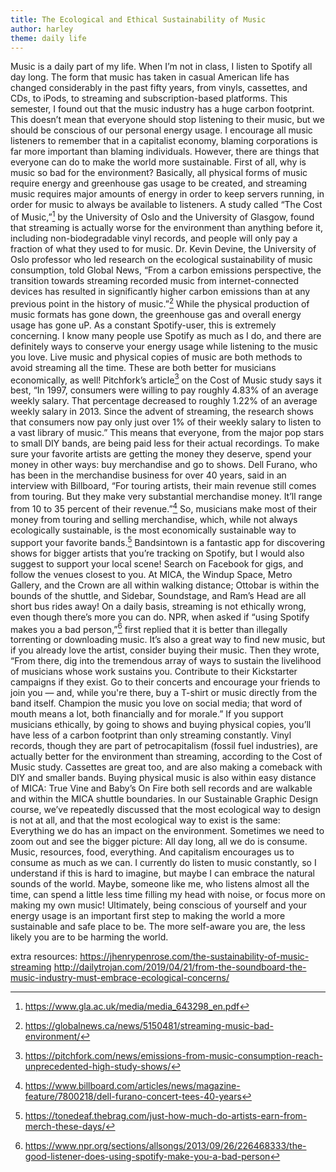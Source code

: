 ```yaml
---
title: The Ecological and Ethical Sustainability of Music
author: harley
theme: daily life
---
```


Music is a daily part of my life. When I’m not in class, I listen to Spotify all day long. The form that music has taken in casual American life has changed considerably in the past fifty years, from vinyls, cassettes, and CDs, to iPods, to streaming and subscription-based platforms. This semester, I found out that the music industry has a huge carbon footprint. This doesn’t mean that everyone should stop listening to their music, but we should be conscious of our personal energy usage. I encourage all music listeners to remember that in a capitalist economy, blaming corporations is far more important than blaming individuals. However, there are things that everyone can do to make the world more sustainable. 
First of all, why is music so bad for the environment? Basically, all physical forms of music require energy and greenhouse gas usage to be created, and streaming music requires major amounts of energy in order to keep servers running, in order for music to always be available to listeners. A study called “The Cost of Music,”[^1] by the University of Oslo and the University of Glasgow, found that streaming is actually worse for the environment than anything before it, including non-biodegradable vinyl records, and people will only pay a fraction of what they used to for music. Dr. Kevin Devine, the University of Oslo professor who led research on the ecological sustainability of music consumption, told Global News, “From a carbon emissions perspective, the transition towards streaming recorded music from internet-connected devices has resulted in significantly higher carbon emissions than at any previous point in the history of music.”[^2] While the physical production of music formats has gone down, the greenhouse gas and overall energy usage has gone uP.
As a constant Spotify-user, this is extremely concerning. I know many people use Spotify as much as I do, and there are definitely ways to conserve your energy usage while listening to the music you love. Live music and physical copies of music are both methods to avoid streaming all the time. 
These are both better for musicians economically, as well! 
Pitchfork’s article[^3] on the Cost of Music study says it best, “In 1997, consumers were willing to pay roughly 4.83% of an average weekly salary. That percentage decreased to roughly 1.22% of an average weekly salary in 2013. Since the advent of streaming, the research shows that consumers now pay only just over 1% of their weekly salary to listen to a vast library of music.” This means that everyone, from the major pop stars to small DIY bands, are being paid less for their actual recordings. 
To make sure your favorite artists are getting the money they deserve, spend your money in other ways: buy merchandise and go to shows. Dell Furano, who has been in the merchandise business for over 40 years, said in an interview with Billboard, “For touring artists, their main revenue still comes from touring. But they make very substantial merchandise money. It’ll range from 10 to 35 percent of their revenue.”[^4] So, musicians make most of their money from touring and selling merchandise, which, while not always ecologically sustainable, is the most economically sustainable way to support your favorite bands.[^5]
Bandsintown is a fantastic app for discovering shows for bigger artists that you’re tracking on Spotify, but I would also suggest to support your local scene! Search on Facebook for gigs, and follow the venues closest to you. At MICA, the Windup Space, Metro Gallery, and the Crown are all within walking distance; Ottobar is within the bounds of the shuttle, and Sidebar, Soundstage, and Ram’s Head are all short bus rides away! 
	On a daily basis, streaming is not ethically wrong, even though there’s more you can do. NPR, when asked if “using Spotify makes you a bad person,”[^6] first replied that it is better than illegally torrenting or downloading music. It’s also a great way to find new music, but if you already love the artist, consider buying their music. Then they wrote, “From there, dig into the tremendous array of ways to sustain the livelihood of musicians whose work sustains you. Contribute to their Kickstarter campaigns if they exist. Go to their concerts and encourage your friends to join you — and, while you're there, buy a T-shirt or music directly from the band itself. Champion the music you love on social media; that word of mouth means a lot, both financially and for morale.” If you support musicians ethically, by going to shows and buying physical copies, you’ll have less of a carbon footprint than only streaming constantly. Vinyl records, though they are part of petrocapitalism (fossil fuel industries), are actually better for the environment than streaming, according to the Cost of Music study. Cassettes are great too, and are also making a comeback with DIY and smaller bands. Buying physical music is also within easy distance of MICA: True Vine and Baby’s On Fire both sell records and are walkable and within the MICA shuttle boundaries.
In our Sustainable Graphic Design course, we’ve repeatedly discussed that the most ecological way to design is not at all, and that the most ecological way to exist is the same: Everything we do has an impact on the environment. Sometimes we need to zoom out and see the bigger picture: All day long, all we do is consume. Music, resources, food, everything. And capitalism encourages us to consume as much as we can. I currently do listen to music constantly, so I understand if this is hard to imagine, but maybe I can embrace the natural sounds of the world. Maybe, someone like me, who listens almost all the time, can spend a little less time filling my head with noise, or focus more on making my own music! 
Ultimately, being conscious of yourself and your energy usage is an important first step to making the world a more sustainable and safe place to be. The more self-aware you are, the less likely you are to be harming the world. 









[^1]: https://www.gla.ac.uk/media/media_643298_en.pdf
[^2]: https://globalnews.ca/news/5150481/streaming-music-bad-environment/
[^3]: https://pitchfork.com/news/emissions-from-music-consumption-reach-unprecedented-high-study-shows/
[^4]: https://www.billboard.com/articles/news/magazine-feature/7800218/dell-furano-concert-tees-40-years
[^5]: https://tonedeaf.thebrag.com/just-how-much-do-artists-earn-from-merch-these-days/
[^6]: https://www.npr.org/sections/allsongs/2013/09/26/226468333/the-good-listener-does-using-spotify-make-you-a-bad-person

extra resources: 
https://jhenrypenrose.com/the-sustainability-of-music-streaming
http://dailytrojan.com/2019/04/21/from-the-soundboard-the-music-industry-must-embrace-ecological-concerns/



